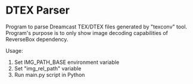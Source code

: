# DTEX Parser

Program to parse Dreamcast TEX/DTEX files generated by "texconv" tool.<br>
Program's purpose is to only show image decoding capabilities of ReverseBox dependency.<br>


Usage:<br>
1. Set IMG_PATH_BASE environment variable
2. Set "img_rel_path" variable
3. Run main.py script in Python
